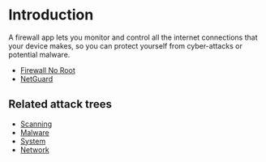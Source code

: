 # Introduction

A firewall app lets you monitor and control all the internet connections that your device makes, so you can protect 
yourself from cyber-attacks or potential malware.

* [Firewall No Root](firewall-no-root.md)
* [NetGuard](netguard.md)

## Related attack trees

* [Scanning](attack-trees:docs/scanning/README)
* [Malware](attack-trees:docs/malware/README)
* [System](attack-trees:docs/system/README)
* [Network](https://tymyrddin.github.io/red-network/)